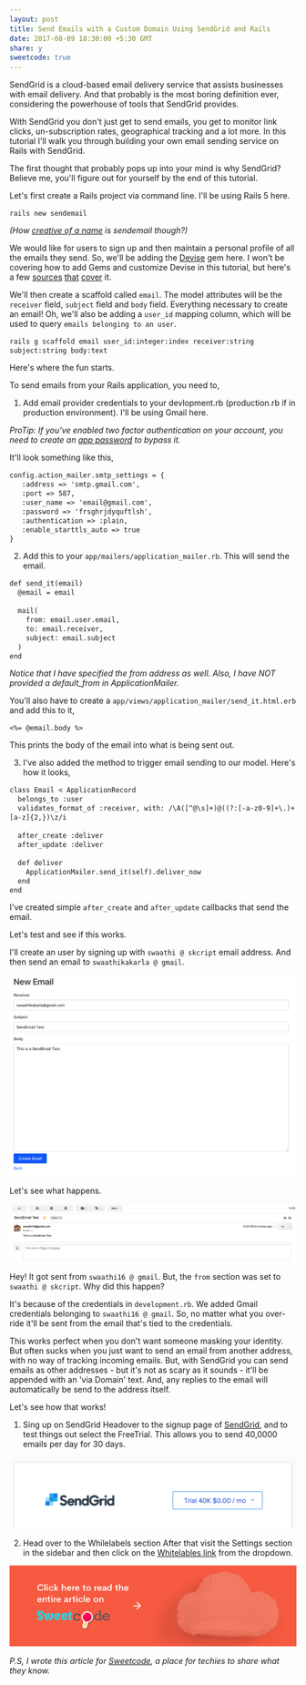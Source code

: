 ```yaml
---
layout: post
title: Send Emails with a Custom Domain Using SendGrid and Rails
date: 2017-08-09 18:30:00 +5:30 GMT
share: y
sweetcode: true
---
```


SendGrid is a cloud-based email delivery service that assists businesses with email delivery. And that probably is the most boring definition ever, considering the powerhouse of tools that SendGrid provides.

With SendGrid you don't just get to send emails, you get to monitor link clicks, un-subscription rates, geographical tracking and a lot more. In this tutorial I'll walk you through building your own email sending service on Rails with SendGrid.

The first thought that probably pops up into your mind is why SendGrid? Believe me, you'll figure out for yourself by the end of this tutorial.

Let's first create a Rails project via command line. I'll be using Rails 5 here.

```
rails new sendemail
```

_(How [creative of a name](http://i.imgur.com/y3dhJFQ.jpg?1) is sendemail though?)_

We would like for users to sign up and then maintain a personal profile of all the emails they send. So, we'll be adding the [Devise](https://github.com/plataformatec/devise) gem here. I won't be covering how to add Gems and customize Devise in this tutorial, but here's a few [sources](https://github.com/plataformatec/devise/blob/master/README.md) [that](http://guides.railsgirls.com/devise) [cover](https://launchschool.com/blog/how-to-use-devise-in-rails-for-authentication) it.

We'll then create a scaffold called `email`. The model attributes will be the `receiver` field, `subject` field and `body` field. Everything necessary to create an email! Oh, we'll also be adding a `user_id` mapping column, which will be used to query `emails belonging to an user`.

```
rails g scaffold email user_id:integer:index receiver:string subject:string body:text
```

Here's where the fun starts.

To send emails from your Rails application, you need to,

1. Add email provider credentials to your devlopment.rb (production.rb if in production environment). I'll be using Gmail here.

_ProTip: If you've enabled two factor authentication on your account, you need to create an [app password](https://support.google.com/accounts/answer/185833) to bypass it._

It'll look something like this,

```
config.action_mailer.smtp_settings = {
   :address => 'smtp.gmail.com',
   :port => 587,
   :user_name => 'email@gmail.com',
   :password => 'frsghrjdyquftlsh',
   :authentication => :plain,
   :enable_starttls_auto => true
}
```

2. Add this to your `app/mailers/application_mailer.rb`. This will send the email.

```
def send_it(email)
  @email = email

  mail(
    from: email.user.email,
    to: email.receiver,
    subject: email.subject
  )
end
```

_Notice that I have specified the from address as well. Also, I have NOT provided a default_from in ApplicationMailer._

You'll also have to create a `app/views/application_mailer/send_it.html.erb` and add this to it,

```
<%= @email.body %>
```

This prints the body of the email into what is being sent out.

3. I've also added the method to trigger email sending to our model. Here's how it looks,

```
class Email < ApplicationRecord
  belongs_to :user
  validates_format_of :receiver, with: /\A([^@\s]+)@((?:[-a-z0-9]+\.)+[a-z]{2,})\z/i

  after_create :deliver
  after_update :deliver

  def deliver
    ApplicationMailer.send_it(self).deliver_now
  end
end
```

I've created simple `after_create` and `after_update` callbacks that send the email.

Let's test and see if this works.

I'll create an user by signing up with `swaathi @ skcript` email address. And then send an email to `swaathikakarla @ gmail`.

<img src="/public/posts/2017-08-09/1.png" />

Let's see what happens.

<img src="/public/posts/2017-08-09/2.png" />

Hey! It got sent from `swaathi16 @ gmail`. But, the `from` section was set to `swaathi @ skcript`. Why did this happen?

It's because of the credentials in `development.rb`. We added Gmail credentials belonging to `swaathi16 @ gmail`. So, no matter what you over-ride it'll be sent from the email that's tied to the credentials.

This works perfect when you don't want someone masking your identity. But often sucks when you just want to send an email from another address, with no way of tracking incoming emails. But, with SendGrid you can send emails as other addresses - but it's not as scary as it sounds - it'll be appended with an 'via Domain' text. And, any replies to the email will automatically be send to the address itself.

Let's see how that works!

1. Sing up on SendGrid
Headover to the signup page of [SendGrid](https://sendgrid.com/signup), and to test things out select the FreeTrial. This allows you to send 40,0000 emails per day for 30 days.

<img src="/public/posts/2017-08-09/3.png" />

2. Head over to the Whilelabels section
After that visit the Settings section in the sidebar and then click on the [Whitelables link](https://app.sendgrid.com/settings/whitelabel) from the dropdown.

<img src="/public/sweetcode.png" class="img" alt="https://sweetcode.io/emails-custom-domain-sendgrid-rails/" />

_P.S, I wrote this article for [Sweetcode](https://sweetcode.io/), a place for techies to share what they know._
